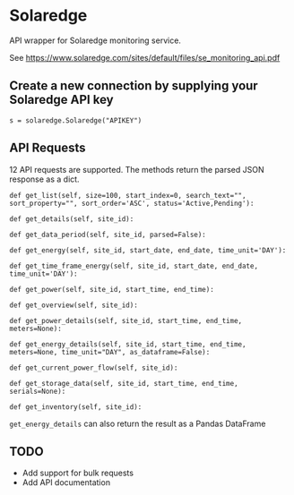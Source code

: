 # Solaredge
API wrapper for Solaredge monitoring service.

See https://www.solaredge.com/sites/default/files/se_monitoring_api.pdf

## Create a new connection by supplying your Solaredge API key
```
s = solaredge.Solaredge("APIKEY")
```

## API Requests
12 API requests are supported. The methods return the parsed JSON response as a dict.

```
def get_list(self, size=100, start_index=0, search_text="", sort_property="", sort_order='ASC', status='Active,Pending'):

def get_details(self, site_id):

def get_data_period(self, site_id, parsed=False):

def get_energy(self, site_id, start_date, end_date, time_unit='DAY'):

def get_time_frame_energy(self, site_id, start_date, end_date, time_unit='DAY'):

def get_power(self, site_id, start_time, end_time):

def get_overview(self, site_id):

def get_power_details(self, site_id, start_time, end_time, meters=None):

def get_energy_details(self, site_id, start_time, end_time, meters=None, time_unit="DAY", as_dataframe=False):

def get_current_power_flow(self, site_id):

def get_storage_data(self, site_id, start_time, end_time, serials=None):

def get_inventory(self, site_id):
```

`get_energy_details` can also return the result as a Pandas DataFrame

## TODO
* Add support for bulk requests
* Add API documentation
